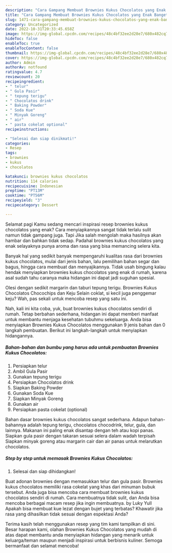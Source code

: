 ```yaml
---
description: "Cara Gampang Membuat Brownies Kukus Chocolatos yang Enak Banget}"
title: "Cara Gampang Membuat Brownies Kukus Chocolatos yang Enak Banget}"
slug: 1471-cara-gampang-membuat-brownies-kukus-chocolatos-yang-enak-banget
category: Uncategorized
date: 2022-10-31T20:33:45.658Z
image: https://img-global.cpcdn.com/recipes/48c4bf32ee2d28e7/680x482cq70/brownies-kukus-chocolatos-foto-resep-utama.jpg
hideToc: false
enableToc: true
enableTocContent: false
thumbnail: https://img-global.cpcdn.com/recipes/48c4bf32ee2d28e7/680x482cq70/brownies-kukus-chocolatos-foto-resep-utama.jpg
cover: https://img-global.cpcdn.com/recipes/48c4bf32ee2d28e7/680x482cq70/brownies-kukus-chocolatos-foto-resep-utama.jpg
author: Admin
authorAv: notfound
ratingvalue: 4.7
reviewcount: 20
recipeingredient:
- " telur"
- " Gula Pasir"
- " tepung terigu"
- " Chocolatos drink"
- " Baking Powder"
- " Soda Kue"
- " Minyak Goreng"
- " air"
- " pasta cokelat optional"
recipeinstructions:

- "Selesai dan siap dinikmati!"
categories:
- Resep
tags:
- brownies
- kukus
- chocolatos

katakunci: brownies kukus chocolatos 
nutrition: 114 calories
recipecuisine: Indonesian
preptime: "PT13M"
cooktime: "PT56M"
recipeyield: "3"
recipecategory: Dessert

---
```



Selamat pagi Kamu sedang mencari inspirasi resep brownies kukus chocolatos yang enak? Cara menyiapkannya sangat tidak terlalu sulit namun tidak gampang juga. Tapi Jika salah mengolah maka hasilnya akan hambar dan bahkan tidak sedap. Padahal brownies kukus chocolatos yang enak selayaknya punya aroma dan rasa yang bisa memancing selera kita.


Banyak hal yang sedikit banyak mempengaruhi kualitas rasa dari brownies kukus chocolatos, mulai dari jenis bahan, lalu pemilihan bahan segar dan bagus, hingga cara membuat dan menyajikannya. Tidak usah bingung kalau hendak menyiapkan brownies kukus chocolatos yang enak di rumah, karena asal sudah tahu caranya maka hidangan ini dapat jadi suguhan spesial.

Olesi dengan sedikit margarin dan taburi tepung terigu. Brownies Kukus Chocolatos Chocochips dan Keju Selain coklat, si kecil juga penggemar keju? Wah, pas sekali untuk mencoba resep yang satu ini.


Nah, kali ini kita coba, yuk, buat brownies kukus chocolatos sendiri di rumah. Tetap berbahan sederhana, hidangan ini dapat memberi manfaat untuk membantu menjaga kesehatan tubuhmu sekeluarga. Anda bisa menyiapkan Brownies Kukus Chocolatos menggunakan 9 jenis bahan dan 0 langkah pembuatan. Berikut ini langkah-langkah untuk menyiapkan hidangannya.

<!--inarticleads1-->

##### Bahan-bahan dan bumbu yang harus ada untuk pembuatan Brownies Kukus Chocolatos:

1. Persiapkan  telur
1. Ambil  Gula Pasir
1. Gunakan  tepung terigu
1. Persiapkan  Chocolatos drink
1. Siapkan  Baking Powder
1. Gunakan  Soda Kue
1. Siapkan  Minyak Goreng
1. Gunakan  air
1. Persiapkan  pasta cokelat (optional)


Bahan dasar brownies kukus chocolatos sangat sederhana. Adapun bahan-bahannya adalah tepung terigu, chocolatos chocodrink, telur, gula, dan lainnya. Makanan ini paling enak disantap dengan teh atau kopi panas. Siapkan gula pasir dengan takaran sesuai selera dalam wadah terpisah Siapkan minyak goreng atau margarin cair dan air panas untuk melarutkan chocolatos. 

<!--inarticleads2-->

##### Step by step untuk memasak Brownies Kukus Chocolatos:


1. Selesai dan siap dihidangkan!

Buat adonan brownies dengan memasukkan telur dan gula pasir. Brownies kukus chocolatos memiliki rasa cokelat yang khas dari minuman bubuk tersebut. Anda juga bisa mencoba cara membuat brownies kukus chocolatos sendiri di rumah. Cara membuatnya tidak sulit, dan Anda bisa mencoba berbagai macam resep jika ingin membuatnya. by Luky Yull Apakah bisa membuat kue lezat dengan bujet yang terbatas? Khawatir jika rasa yang dihasilkan tidak sesuai dengan espektasi Anda? 

Terima kasih telah menggunakan resep yang tim kami tampilkan di sini. Besar harapan kami, olahan Brownies Kukus Chocolatos yang mudah di atas dapat membantu anda menyiapkan hidangan yang menarik untuk keluarga/teman maupun menjadi inspirasi untuk berbisnis kuliner. Semoga bermanfaat dan selamat mencoba!
